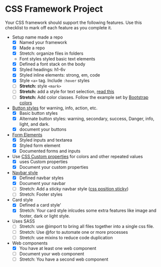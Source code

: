 # CSS Framework Project 

Your CSS framework should support the following features. Use this checklist to mark off each feature as you complete it. 

- Setup name made a repo
  - [x] Named your framework
  - [x] Made a repo
  - [x] Stretch: organize files in folders
  - Font styles styled basic text elements
  - [x] Defined a font stack on the body 
  - [x] Styled headings: h1-6v
  - [x] Styled inline elements: strong, em, code
  - [x] Style `<a>` tag. Include `:hover` styles
  - [ ] **Stretch:** style `<mark>`
  - [ ] **Stretch:** add a style for text selection, [read this](https://www.w3schools.com/cssref/sel_selection.asp)
  - [ ] **Stretch:** Add color classes. Follow the example set by [Bootstrap colors](https://getbootstrap.com/docs/4.5/utilities/colors/#color)
- [Button styles](https://github.com/Make-School-Courses/FEW-2.2-Web-Design-and-Advanced-CSS/blob/master/lessons/lesson-05.md#design-a-button) for warning, info, action, etc.
  - [x] Basic button styles
  - [x] Alternate button styles: warning, secondary, success, Danger, info, light, and dark. 
  - [x] document your buttons
- [Form Elements](https://github.com/Make-School-Courses/FEW-2.2-Web-Design-and-Advanced-CSS/blob/master/lessons/lesson-06.md#challenge) 
  - [x] Styled inputs and textarea
  - [x] Styled form element
  - [x] Documented forms and inputs
- Use [CSS Custom properties](https://github.com/Make-School-Courses/FEW-2.2-Web-Design-and-Advanced-CSS/blob/master/lessons/lesson-05.md#css-custom-properties) for colors and other repeated values 
  - [x] uses Custom properties
  - [x] Document your custom properties
- [Navbar style](https://github.com/Make-School-Courses/FEW-2.2-Web-Design-and-Advanced-CSS/blob/master/lessons/lesson-07.md#nav-bars) 
  - [x] Defined navbar styles
  - [x] Document your navbar
  - [ ] Stretch: Add a sticky navbar style ([css position sticky](https://www.w3schools.com/howto/howto_js_sticky_header.asp))
  - [ ] Stretch: Footer styles
- Card style
  - [x] Defined a card style'
  - [x] Stretch: Your card style inlcudes some extra features like image and footer, dark or light style.
- Uses SASS
  - [ ] Stretch: use @import to bring all files together into a single css file. 
  - [ ] Stretch: Use @for to automate one or more processes
  - [ ] Stretch: use mixins to reduce code duplication
- Web components 
  - [x] You have at least one web component
  - [ ] Document your web component
  - [ ] Stretch: You have a second web component